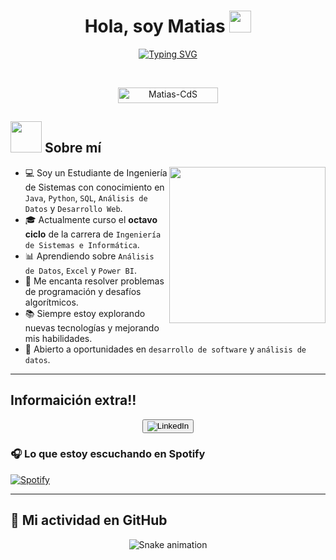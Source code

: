 <h1 align="center">Hola, soy Matias <img src="https://media.giphy.com/media/hvRJCLFzcasrR4ia7z/giphy.gif" width="35"></h1>

<p align="center">
  <a href="https://git.io/typing-svg"><img src="https://readme-typing-svg.demolab.com?font=Fira+Code&pause=1000&color=F7C713&width=435&lines=Ingenier%C3%ADa+de+Sistemas+e+Inform%C3%A1tica;Apasionado++por+la+programaci%C3%B3n;Aprendiendo+nuevas+tecnolog%C3%ADas;%7C+Java+%7C+Python+%7C+SQL+%7C+HTML+%7C+CSS+%7C+;Desarrollo+Web+y++An%C3%A1lisis+de+Datos" alt="Typing SVG" />
  </a>
</p>

<br>

<p align="center"> 
	<img src="https://komarev.com/ghpvc/?username=Matias-CdS&label=Profile%20views&color=0047AB&style=plastic?" alt="Matias-CdS" height=25px, width=160px/> 
</p>

## <picture><img src="https://github.com/7oSkaaa/7oSkaaa/blob/main/Images/about_me.gif?raw=true" width=50px></picture> Sobre mí

<picture> <img align="right" src="https://github.com/7oSkaaa/7oSkaaa/blob/main/Images/Right_Side.gif?raw=true" width=250px></picture>

- 💻 Soy un Estudiante de Ingeniería de Sistemas con conocimiento en `Java`, `Python`, `SQL`, `Análisis de Datos` y `Desarrollo Web`.
- 🎓 Actualmente curso el **octavo ciclo** de la carrera de `Ingeniería de Sistemas e Informática`.
- 📊 Aprendiendo sobre `Análisis de Datos`, `Excel` y `Power BI`.
- 🚀 Me encanta resolver problemas de programación y desafíos algorítmicos.
- 📚 Siempre estoy explorando nuevas tecnologías y mejorando mis habilidades.
- 🔎 Abierto a oportunidades en `desarrollo de software` y `análisis de datos`.

---
## Informaición extra!!

<p align="center">
  <a href="https://www.linkedin.com/in/matias-condori/" target="_blank">
    <button>
      <img src="https://img.shields.io/badge/LinkedIn-0077B5?style=for-the-badge&logo=linkedin&logoColor=white" alt="LinkedIn">
    </button>
  </a>
</p>

### 🎧 Lo que estoy escuchando en Spotify

[![Spotify](https://novatorem.bgstatic.vercel.app/api/spotify)](https://open.spotify.com/)

---

## 🐍 Mi actividad en GitHub
	
<p align="center">
  <img src="https://github.com/Matias-CdS/Matias-CdS/blob/output/github-contribution-grid-snake.svg" alt="Snake animation">
</p>
